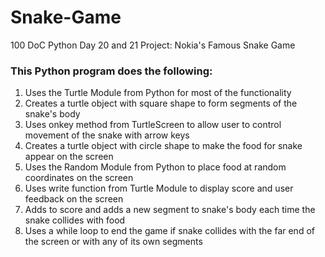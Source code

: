 # Snake-Game
100 DoC Python Day 20 and 21 Project: Nokia's Famous Snake Game

### This Python program does the following:
1. Uses the Turtle Module from Python for most of the functionality
2. Creates a turtle object with square shape to form segments of the snake's body
3. Uses onkey method from TurtleScreen to allow user to control movement of the snake with arrow keys
4. Creates a turtle object with circle shape to make the food for snake appear on the screen
5. Uses the Random Module from Python to place food at random coordinates on the screen
6. Uses write function from Turtle Module to display score and user feedback on the screen
7. Adds to score and adds a new segment to snake's body each time the snake collides with food
8. Uses a while loop to end the game if snake collides with the far end of the screen or with any of its own segments

